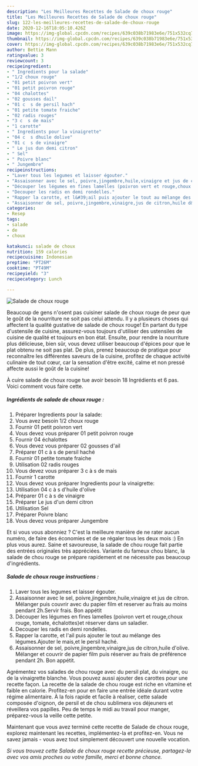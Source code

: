 ```yaml
---
description: "Les Meilleures Recettes de Salade de choux rouge"
title: "Les Meilleures Recettes de Salade de choux rouge"
slug: 122-les-meilleures-recettes-de-salade-de-choux-rouge
date: 2020-12-16T18:05:10.426Z
image: https://img-global.cpcdn.com/recipes/639c038b71983e6e/751x532cq70/salade-de-choux-rouge-photo-principale-de-la-recette.jpg
thumbnail: https://img-global.cpcdn.com/recipes/639c038b71983e6e/751x532cq70/salade-de-choux-rouge-photo-principale-de-la-recette.jpg
cover: https://img-global.cpcdn.com/recipes/639c038b71983e6e/751x532cq70/salade-de-choux-rouge-photo-principale-de-la-recette.jpg
author: Bettie Mann
ratingvalue: 3
reviewcount: 3
recipeingredient:
- " Ingredients pour la salade"
- "1/2 choux rouge"
- "01 petit poivron vert"
- "01 petit poivron rouge"
- "04 chalottes"
- "02 gousses dail"
- "01 c  s de persil hach"
- "01 petite tomate fraiche"
- "02 radis rouges"
- "3 c  s de mais"
- "1 carotte"
- " Ingredients pour la vinaigrette"
- "04 c  s dhuile dolive"
- "01 c  s de vinaigre"
- " Le jus dun demi citron"
- " Sel"
- " Poivre blanc"
- " Jungembre"
recipeinstructions:
- "Laver tous les legumes et laisser égouter."
- "Assaisonner avec le sel, poivre,jingembre,huile,vinaigre et jus de citron. Mélanger puis couvrir avec du papier film et reserver au frais au moins pendant 2h.Servir frais. Bon appétit"
- "Découper les légumes en fines lamelles (poivron vert et rouge,choux rouge, tomate, échalottes)et réserver dans un saladier."
- "Decouper les radis en demi rondelles."
- "Rapper la carotte, et l&#39;ail puis ajouter le tout au mélange des légumes.Ajouter le mais,et le persil haché."
- "Assaisonner de sel, poivre,jingembre,vinaigre,jus de citron,huile d&#39;olive. Mélanger et couvrir de papier film puis réserver au frais de préférence pendant 2h. Bon appétit."
categories:
- Resep
tags:
- salade
- de
- choux

katakunci: salade de choux 
nutrition: 159 calories
recipecuisine: Indonesian
preptime: "PT26M"
cooktime: "PT49M"
recipeyield: "3"
recipecategory: Lunch

---
```



![Salade de choux rouge](https://img-global.cpcdn.com/recipes/639c038b71983e6e/751x532cq70/salade-de-choux-rouge-photo-principale-de-la-recette.jpg)

Beaucoup de gens n'osent pas cuisiner salade de choux rouge de peur que le goût de la nourriture ne soit pas celui attendu. Il y a plusieurs choses qui affectent la qualité gustative de salade de choux rouge! En partant du type d'ustensile de cuisine, assurez-vous toujours d'utiliser des ustensiles de cuisine de qualité et toujours en bon état. Ensuite, pour rendre la nourriture plus délicieuse, bien sûr, vous devez utiliser beaucoup d'épices pour que le plat obtenu ne soit pas plat. De plus, prenez beaucoup de pratique pour reconnaître les différentes saveurs de la cuisine, profitez de chaque activité culinaire de tout cœur, car la sensation d'être excité, calme et non pressé affecte aussi le goût de la cuisine!

<!--inarticleads1-->

À cuire salade de choux rouge tue avoir besoin 18 Ingrédients et 6 pas. Voici comment vous faire cette.

##### Ingrédients de salade de choux rouge :

1. Préparer  Ingredients pour la salade:
1. Vous avez besoin 1/2 choux rouge
1. Fournir 01 petit poivron vert
1. Vous devez vous préparer 01 petit poivron rouge
1. Fournir 04 échalottes
1. Vous devez vous préparer 02 gousses d&#39;ail
1. Préparer 01 c à s de persil haché
1. Fournir 01 petite tomate fraiche
1. Utilisation 02 radis rouges
1. Vous devez vous préparer 3 c à s de mais
1. Fournir 1 carotte
1. Vous devez vous préparer  Ingredients pour la vinaigrette:
1. Utilisation 04 c à s d&#39;huile d&#39;olive
1. Préparer 01 c à s de vinaigre
1. Préparer  Le jus d&#39;un demi citron
1. Utilisation  Sel
1. Préparer  Poivre blanc
1. Vous devez vous préparer  Jungembre


Et si vous vous abonniez ? C&#39;est la meilleure manière de ne rater aucun numéro, de faire des économies et de se régaler tous les deux mois :) En plus vous aurez. Saine et savoureuse, la salade de chou rouge fait partie des entrées originales très appréciées. Variante du fameux chou blanc, la salade de chou rouge se prépare rapidement et ne nécessite pas beaucoup d&#39;ingrédients. 

<!--inarticleads2-->

##### Salade de choux rouge instructions :

1. Laver tous les legumes et laisser égouter.
1. Assaisonner avec le sel, poivre,jingembre,huile,vinaigre et jus de citron. Mélanger puis couvrir avec du papier film et reserver au frais au moins pendant 2h.Servir frais. Bon appétit
1. Découper les légumes en fines lamelles (poivron vert et rouge,choux rouge, tomate, échalottes)et réserver dans un saladier.
1. Decouper les radis en demi rondelles.
1. Rapper la carotte, et l&#39;ail puis ajouter le tout au mélange des légumes.Ajouter le mais,et le persil haché.
1. Assaisonner de sel, poivre,jingembre,vinaigre,jus de citron,huile d&#39;olive. Mélanger et couvrir de papier film puis réserver au frais de préférence pendant 2h. Bon appétit.


Agrémentez vos salades de chou rouge avec du persil plat, du vinaigre, ou de la vinaigrette blanche. Vous pouvez aussi ajouter des carottes pour une recette façon. La recette de la salade de chou rouge est riche en vitamine et faible en calorie. Profitez-en pour en faire une entrée idéale durant votre régime alimentaire. À la fois rapide et facile à réaliser, cette salade composée d&#39;oignon, de persil et de chou sublimera vos déjeuners et réveillera vos papilles. Peu de temps le midi au travail pour manger, préparez-vous la veille cette petite. 

<!--inarticleads1-->

<p>
Maintenant que vous avez terminé cette recette de Salade de choux rouge, explorez maintenant les recettes, implémentez-la et profitez-en. Vous ne savez jamais - vous avez tout simplement découvert une nouvelle vocation.
</p>

<p>
<i>Si vous trouvez cette Salade de choux rouge recette précieuse, partagez-la avec vos amis proches ou votre famille, merci et bonne chance.</i>
</p>
